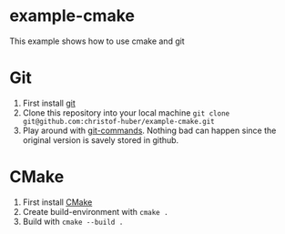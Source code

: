 # example-cmake
This example shows how to use cmake and git

# Git
1. First install [git](https://git-scm.com)
2. Clone this repository into your local machine `git clone git@github.com:christof-huber/example-cmake.git`
3. Play around with [git-commands](https://git-scm.com/book/en/v2). Nothing bad can happen since the original version is
   savely stored in github.

# CMake
1. First install [CMake](https://cmake.org)
2. Create build-environment with `cmake .`
3. Build with `cmake --build .`

